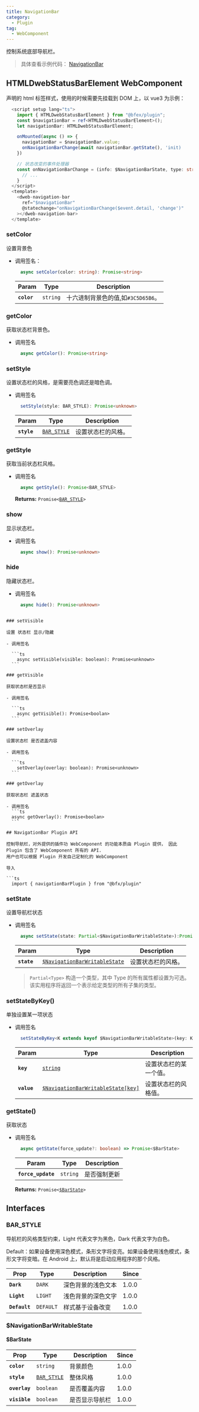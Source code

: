 ```yaml
---
title: NavigationBar
category:
  - Plugin
tag:
  - WebComponent
---
```


控制系统底部导航栏。

> 具体查看示例代码： [NavigationBar](https://github.com/BioforestChain/dweb_browser/blob/main/example/vue3/src/pages/NavigationBar.vue)

## HTMLDwebStatusBarElement WebComponent

  声明的 html 标签样式，使用的时候需要先挂载到 DOM 上，以 vue3 为示例：

  ```ts
    <script setup lang="ts">
      import { HTMLDwebStatusBarElement } from "@bfex/plugin";
      const $navigationBar = ref<HTMLDwebStatusBarElement>();
      let navigationBar: HTMLDwebStatusBarElement;

      onMounted(async () => {
        navigationBar = $navigationBar.value;
        onNavigationBarChange(await navigationBar.getState(), 'init)
      })

      // 状态改变的事件处理器
      const onNavigationBarChange = (info: $NavigationBarState, type: string) =>{
        // ...
      }
    </script>
    <template>
      <dweb-navigation-bar
        ref="$navigationBar"
        @statechange="onNavigationBarChange($event.detail, 'change')"
      ></dweb-navigation-bar>
    </template>
  ```

### setColor

  设置背景色

  - 调用签名：

    ```typescript
      async setColor(color: string): Promise<string>
    ```

    | Param       | Type                | Description                        |
    | ----------- | ------------------- | ---------------------------------- |
    | **`color`** | <code>string</code> | 十六进制背景色的值,如`#3C5D65B6`。     |

### getColor

获取状态栏背景色。

- 调用签名

  ```ts
    async getColor(): Promise<string>
  ```

### setStyle

  设置状态栏的风格，是需要亮色调还是暗色调。

  - 调用签名

    ```ts
      setStyle(style: BAR_STYLE): Promise<unknown>
    ```

    | Param       | Type                                            | Description        |
    | ----------- | ----------------------------------------------- | ------------------ |
    | **`style`** | <code><a href="#bar-style">BAR_STYLE</a></code> | 设置状态栏的风格。 |

### getStyle

  获取当前状态栏风格。

  - 调用签名

    ```ts
      async getStyle(): Promise<BAR_STYLE>
    ```

    **Returns:** <code>Promise&lt;<a href="#bar-style">BAR_STYLE</a>&gt;</code>

### show

  显示状态栏。

  - 调用签名

    ```ts
      async show(): Promise<unknown>
    ```

### hide

  隐藏状态栏。

  - 调用签名

    ```ts
      async hide(): Promise<unknown>
  ```

### setVisible

  设置 状态栏 显示/隐藏

  - 调用签名

    ```ts
      async setVisible(visible: boolean): Promise<unknown>
    ```

### getVisible

  获取状态栏是否显示

  - 调用签名

    ```ts
      async getVisible(): Promise<boolan>
    ```

### setOverlay

  设置状态栏 是否遮盖内容

  - 调用签名

    ```ts
      setOverlay(overlay: boolean): Promise<unknown>
    ```

### getOverlay

  获取状态栏 遮盖状态

  - 调用签名
    ```ts
    async getOverlay(): Promise<boolan>
    ```

## NavigationBar Plugin API

  控制导航栏，对外提供的插件功 WebComponent 的功能本质由 Plugin 提供， 因此 Plugin 包含了 WebComponent 所有的 API.
  用户也可以根据 Plugin 开发自己定制化的 WebComponent

  导入

  ```ts
    import { navigationBarPlugin } from "@bfx/plugin"
  ```
 
### setState
  
  设置导航栏状态

  - 调用签名

    ```typescript
      async setState(state: Partial<$NavigationBarWritableState>):Promise<void>
    ```

    | Param       | Type                                                                       | Description        |
    | ----------- | -------------------------------------------------------------------------- | ------------------ |
    | **`state`** | <code><a href="#navigationbarwritablestate">$NavigationBarWritableState</a></code> | 设置状态栏的风格。 |

    > `Partial<Type>` 构造一个类型，其中 Type 的所有属性都设置为可选。该实用程序将返回一个表示给定类型的所有子集的类型。

### setStateByKey()
  单独设置某一项状态

  - 调用签名

    ```ts
      setStateByKey<K extends keyof $NavigationBarWritableState>(key: K, value: $NavigationBarWritableState[key]): Promise<void>
    ```

    | Param       | Type                                                                            | Description            |
    | ----------- | ------------------------------------------------------------------------------- | ---------------------- |
    | **`key`**   | <code><a href="#navigationbarwritablestate">string</a></code>                       | 设置状态栏的某一个值。 |
    | **`value`** | <code><a href="#navigationbarwritablestate">$NavigationBarWritableState[key]</a></code> | 设置状态栏的风格值。   |

### getState()

  获取状态

  - 调用签名

    ```ts
      async getState(force_update?: boolean) => Promise<$BarState>
    ```

    | Param                 | Type                  | Description|
    | ----------------------| ----------------------| ---------- |
    | **`force_update`**    | <code>string</code>   | 是否强制更新 |

    **Returns:** <code>Promise&lt;<a href="#barstate">$BarState</a>&gt;</code>

## Interfaces
  ### BAR_STYLE

  导航栏的风格类型约束，Light 代表文字为黑色，Dark 代表文字为白色。

  Default：如果设备使用深色模式，条形文字将变亮。如果设备使用浅色模式，条形文字将变暗。在 Android 上，默认将是启动应用程序的那个风格。

  | Prop          | Type                 | Description        | Since |
  | ------------- | -------------------- | ------------------ | ----- |
  | **`Dark`**    | <code>DARK</code>    | 深色背景的浅色文本 | 1.0.0 |
  | **`Light`**   | <code>LIGHT</code>   | 浅色背景的深色文字 | 1.0.0 |
  | **`Default`** | <code>DEFAULT</code> | 样式基于设备改变   | 1.0.0 |

  ### $NavigationBarWritableState
  #### $BarState

  | Prop          | Type                                            | Description    | Since |
  | ------------- | ----------------------------------------------- | -------------- | ----- |
  | **`color`**   | <code>string</code>                             | 背景颜色         | 1.0.0 |
  | **`style`**   | <code><a href="#bar-style">BAR_STYLE</a></code> | 整体风格         | 1.0.0 |
  | **`overlay`** | <code>boolean</code>                            | 是否覆盖内容     | 1.0.0 |
  | **`visible`** | <code>boolean</code>                            | 是否显示导航栏    | 1.0.0 |